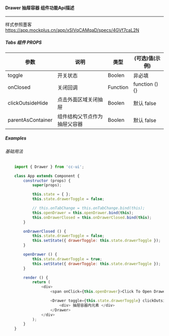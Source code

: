 #### Drawer 抽屉容器 组件功能Api描述

----------

样式参照墨客 https://app.mockplus.cn/app/xSIVqCAMqaD/specs/4GVf7caL2N


##### Tabs 组件 PROPS

|  参数   | 说明  | 类型 | (可选)值(示例) |
|  ----  | ----  | ---- | ---- |
| toggle  | 开关状态 | Boolen | 非必填 |
| onClosed | 关闭回调 | Function | function () {} |
| clickOutsideHide | 点击外面区域关闭抽屉 | Boolen | 默认 false |
| parentAsContainer | 组件结构父节点作为抽屉父容器 | Boolen | 默认 false |

##### Examples  

###### 基础用法
```javascript
    import { Drawer } from 'cc-ui';

    class App extends Component {
        constructor (props) {
            super(props);

            this.state = { };
            this.state.drawerToggle = false;

            // this.onTabChange = this.onTabChange.bind(this);
            this.openDrawer = this.openDrawer.bind(this);
            this.onDrawerClosed = this.onDrawerClosed.bind(this);
        }

        onDrawerClosed () {
            this.state.drawerToggle = false;
            this.setState({ drawerToggle: this.state.drawerToggle });
        }

        openDrawer () {
            this.state.drawerToggle = true;
            this.setState({ drawerToggle: this.state.drawerToggle });
        }

        render () {
            return (
                <div>
                    <span onClick={this.openDrawer}>Click To Open Drawer</span>

                    <Drawer toggle={this.state.drawerToggle} clickOutsideHide={false} onClosed={this.onDrawerClosed} parentAsContainer={true}>
                        <div> 抽屉容器内元素 </div>
                    </Drawer>
                </div>
            );
        }
    }
```
